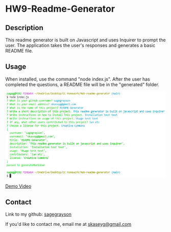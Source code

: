 <!-- Might want to add a placeholder screenshot link -->

# HW9-Readme-Generator

## Description

This readme generator is built on Javascript and uses Inquirer to prompt the user. The application takes the user's responses and generates a basic README file.

## Usage

When installed, use the command "node index.js". After the user has completed the questions, a README file will be in the "generated" folder.

![Screenshot of Console](./assets/screenshot.png)

[Demo Video](https://watch.screencastify.com/v/P5hkNAJkMdpf6DjMogNx)

## Contact

Link to my github: [sagegrayson](https://github.com/sagegrayson)

If you'd like to contact me, email me at [skaseyg@gmail.com](mailto:skaseyg@gmail.com)
